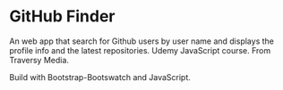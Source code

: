 # GitHub Finder

An web app that search for Github users by user name and displays the profile info and the latest repositories.
Udemy JavaScript course.
From Traversy Media.

Build with Bootstrap-Bootswatch and JavaScript.
